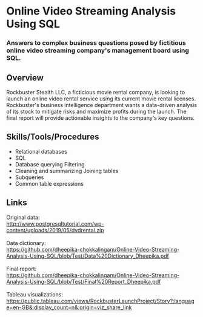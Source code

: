 # Online Video Streaming Analysis Using SQL
### Answers to complex business questions posed by fictitious online video streaming company's management board using SQL.

## Overview
Rockbuster Stealth LLC, a ficticious movie rental company, is looking to launch an online video rental service using its current movie rental licenses. Rockbuster's business intelligence department wants a data-driven analysis of its stock to mitigate risks and maximize profits during the launch. The final report will provide actionable insights to the company's key questions.

## Skills/Tools/Procedures

- Relational databases
- SQL
- Database querying Filtering
- Cleaning and summarizing Joining tables
- Subqueries
- Common table expressions

## Links
Original data:
</br>
http://www.postgresqltutorial.com/wp-content/uploads/2019/05/dvdrental.zip
</br>
</br>
Data dictionary:
</br>
https://github.com/dheepika-chokkalingam/Online-Video-Streaming-Analysis-Using-SQL/blob/Test/Data%20Dictionary_Dheepika.pdf
</br>
</br>
Final report: 
</br>
https://github.com/dheepika-chokkalingam/Online-Video-Streaming-Analysis-Using-SQL/blob/Test/Final%20Report_Dheepika.pdf
</br>
</br>
Tableau visualizations:
</br>
https://public.tableau.com/views/RockbusterLaunchProject/Story?:language=en-GB&:display_count=n&:origin=viz_share_link
</br>
